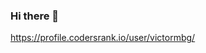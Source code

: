 ### Hi there 👋

https://profile.codersrank.io/user/victormbg/

<codersrank-widget username="victormbg"></codersrank-widget>
